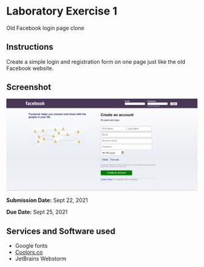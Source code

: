 # Laboratory Exercise 1

Old Facebook login page clone

## Instructions

Create a simple login and registration form on one page just like the old Facebook website.

## Screenshot

![](assets/screenshots/img.png)

**Submission Date:** Sept 22, 2021

**Due Date:** Sept 25, 2021

## Services and Software used

- Google fonts
- [Coolors.co](https://coolors.co)
- JetBrains Webstorm